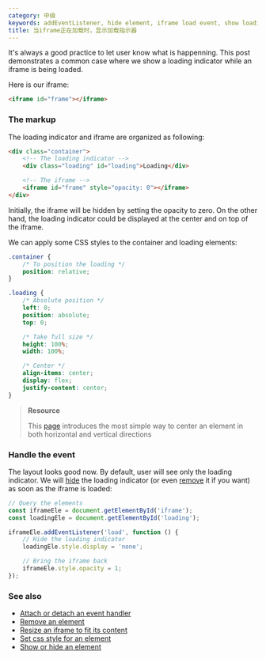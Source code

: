 ```yaml
---
category: 中级
keywords: addEventListener, hide element, iframe load event, show loading indicator
title: 当iframe正在加载时，显示加载指示器
---
```


It's always a good practice to let user know what is happenning. This post demonstrates a common case where we show a loading indicator while an iframe is being loaded.

Here is our iframe:

```html
<iframe id="frame"></iframe>
```

### The markup

The loading indicator and iframe are organized as following:

```html
<div class="container">
    <!-- The loading indicator -->
    <div class="loading" id="loading">Loading</div>

    <!-- The iframe -->
    <iframe id="frame" style="opacity: 0"></iframe>
</div>
```

Initially, the iframe will be hidden by setting the opacity to zero. On the other hand, the loading indicator could be displayed at the center and on top of the iframe.

We can apply some CSS styles to the container and loading elements:

```css
.container {
    /* To position the loading */
    position: relative;
}

.loading {
    /* Absolute position */
    left: 0;
    position: absolute;
    top: 0;

    /* Take full size */
    height: 100%;
    width: 100%;

    /* Center */
    align-items: center;
    display: flex;
    justify-content: center;
}
```

> **Resource**
>
> This [page](https://csslayout.io/patterns/centering) introduces the most simple way to center an element in both horizontal and vertical directions

### Handle the event

The layout looks good now. By default, user will see only the loading indicator. We will [hide](/show-or-hide-an-element) the loading indicator (or even [remove](/remove-an-element) it if you want) as soon as the iframe is loaded:

```js
// Query the elements
const iframeEle = document.getElementById('iframe');
const loadingEle = document.getElementById('loading');

iframeEle.addEventListener('load', function () {
    // Hide the loading indicator
    loadingEle.style.display = 'none';

    // Bring the iframe back
    iframeEle.style.opacity = 1;
});
```

### See also

-   [Attach or detach an event handler](/attach-or-detach-an-event-handler)
-   [Remove an element](/remove-an-element)
-   [Resize an iframe to fit its content](/resize-an-iframe-to-fit-its-content)
-   [Set css style for an element](/set-css-style-for-an-element)
-   [Show or hide an element](/show-or-hide-an-element)
